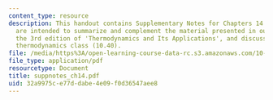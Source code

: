 ```yaml
---
content_type: resource
description: This handout contains Supplementary Notes for Chapters 14. These notes
  are intended to summarize and complement the material presented in our textbook,
  the 3rd edition of 'Thermodynamics and Its Applications', and discussed in our graduate
  thermodynamics class (10.40).
file: /media/https%3A/open-learning-course-data-rc.s3.amazonaws.com/10-40-chemical-engineering-thermodynamics-fall-2003/32a9975ce77ddabe4e09f0d36547aee8_suppnotes_ch14.pdf
file_type: application/pdf
resourcetype: Document
title: suppnotes_ch14.pdf
uid: 32a9975c-e77d-dabe-4e09-f0d36547aee8
---
```

